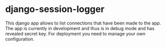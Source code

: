 # django-session-logger
This django app allows to list connections that have been made to the app.
<br />
The app is currently in development and thus is in debug mode and has revealed secret key. For deployment you need to manage your own configuration.
